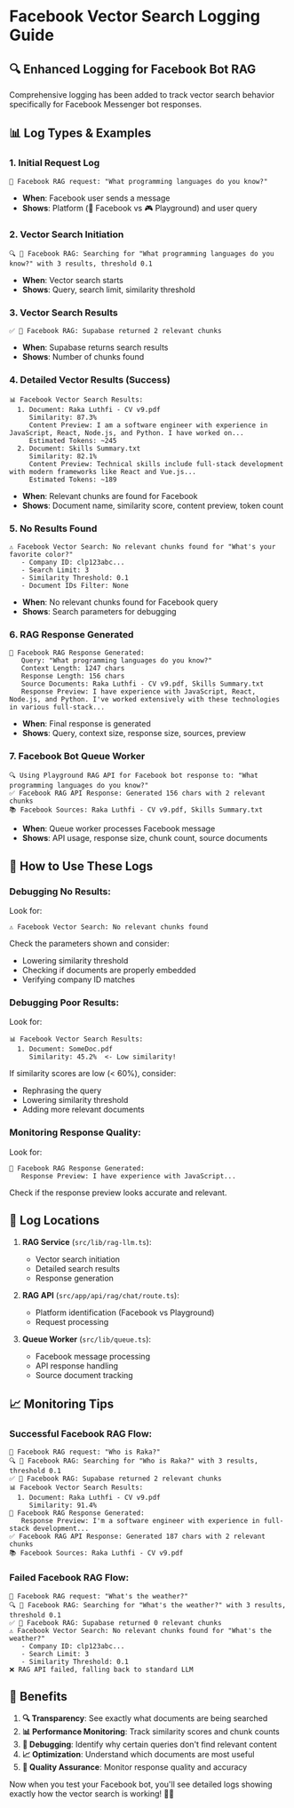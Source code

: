 # Facebook Vector Search Logging Guide

## 🔍 **Enhanced Logging for Facebook Bot RAG**

Comprehensive logging has been added to track vector search behavior specifically for Facebook Messenger bot responses.

## 📊 **Log Types & Examples**

### **1. Initial Request Log**

```
📱 Facebook RAG request: "What programming languages do you know?"
```

- **When**: Facebook user sends a message
- **Shows**: Platform (📱 Facebook vs 🎮 Playground) and user query

### **2. Vector Search Initiation**

```
🔍 📱 Facebook RAG: Searching for "What programming languages do you know?" with 3 results, threshold 0.1
```

- **When**: Vector search starts
- **Shows**: Query, search limit, similarity threshold

### **3. Vector Search Results**

```
✅ 📱 Facebook RAG: Supabase returned 2 relevant chunks
```

- **When**: Supabase returns search results
- **Shows**: Number of chunks found

### **4. Detailed Vector Results (Success)**

```
📊 Facebook Vector Search Results:
  1. Document: Raka Luthfi - CV v9.pdf
     Similarity: 87.3%
     Content Preview: I am a software engineer with experience in JavaScript, React, Node.js, and Python. I have worked on...
     Estimated Tokens: ~245
  2. Document: Skills Summary.txt
     Similarity: 82.1%
     Content Preview: Technical skills include full-stack development with modern frameworks like React and Vue.js...
     Estimated Tokens: ~189
```

- **When**: Relevant chunks are found for Facebook
- **Shows**: Document name, similarity score, content preview, token count

### **5. No Results Found**

```
⚠️ Facebook Vector Search: No relevant chunks found for "What's your favorite color?"
   - Company ID: clp123abc...
   - Search Limit: 3
   - Similarity Threshold: 0.1
   - Document IDs Filter: None
```

- **When**: No relevant chunks found for Facebook query
- **Shows**: Search parameters for debugging

### **6. RAG Response Generated**

```
🤖 Facebook RAG Response Generated:
   Query: "What programming languages do you know?"
   Context Length: 1247 chars
   Response Length: 156 chars
   Source Documents: Raka Luthfi - CV v9.pdf, Skills Summary.txt
   Response Preview: I have experience with JavaScript, React, Node.js, and Python. I've worked extensively with these technologies in various full-stack...
```

- **When**: Final response is generated
- **Shows**: Query, context size, response size, sources, preview

### **7. Facebook Bot Queue Worker**

```
🔍 Using Playground RAG API for Facebook bot response to: "What programming languages do you know?"
✅ Facebook RAG API Response: Generated 156 chars with 2 relevant chunks
📚 Facebook Sources: Raka Luthfi - CV v9.pdf, Skills Summary.txt
```

- **When**: Queue worker processes Facebook message
- **Shows**: API usage, response size, chunk count, source documents

## 🎯 **How to Use These Logs**

### **Debugging No Results:**

Look for:

```
⚠️ Facebook Vector Search: No relevant chunks found
```

Check the parameters shown and consider:

- Lowering similarity threshold
- Checking if documents are properly embedded
- Verifying company ID matches

### **Debugging Poor Results:**

Look for:

```
📊 Facebook Vector Search Results:
  1. Document: SomeDoc.pdf
     Similarity: 45.2%  <- Low similarity!
```

If similarity scores are low (< 60%), consider:

- Rephrasing the query
- Lowering similarity threshold
- Adding more relevant documents

### **Monitoring Response Quality:**

Look for:

```
🤖 Facebook RAG Response Generated:
   Response Preview: I have experience with JavaScript...
```

Check if the response preview looks accurate and relevant.

## 🔧 **Log Locations**

1. **RAG Service** (`src/lib/rag-llm.ts`):

   - Vector search initiation
   - Detailed search results
   - Response generation

2. **RAG API** (`src/app/api/rag/chat/route.ts`):

   - Platform identification (Facebook vs Playground)
   - Request processing

3. **Queue Worker** (`src/lib/queue.ts`):
   - Facebook message processing
   - API response handling
   - Source document tracking

## 📈 **Monitoring Tips**

### **Successful Facebook RAG Flow:**

```
📱 Facebook RAG request: "Who is Raka?"
🔍 📱 Facebook RAG: Searching for "Who is Raka?" with 3 results, threshold 0.1
✅ 📱 Facebook RAG: Supabase returned 2 relevant chunks
📊 Facebook Vector Search Results:
  1. Document: Raka Luthfi - CV v9.pdf
     Similarity: 91.4%
🤖 Facebook RAG Response Generated:
   Response Preview: I'm a software engineer with experience in full-stack development...
✅ Facebook RAG API Response: Generated 187 chars with 2 relevant chunks
📚 Facebook Sources: Raka Luthfi - CV v9.pdf
```

### **Failed Facebook RAG Flow:**

```
📱 Facebook RAG request: "What's the weather?"
🔍 📱 Facebook RAG: Searching for "What's the weather?" with 3 results, threshold 0.1
✅ 📱 Facebook RAG: Supabase returned 0 relevant chunks
⚠️ Facebook Vector Search: No relevant chunks found for "What's the weather?"
   - Company ID: clp123abc...
   - Search Limit: 3
   - Similarity Threshold: 0.1
❌ RAG API failed, falling back to standard LLM
```

## 🚀 **Benefits**

1. **🔍 Transparency**: See exactly what documents are being searched
2. **📊 Performance Monitoring**: Track similarity scores and chunk counts
3. **🐛 Debugging**: Identify why certain queries don't find relevant content
4. **📈 Optimization**: Understand which documents are most useful
5. **🎯 Quality Assurance**: Monitor response quality and accuracy

Now when you test your Facebook bot, you'll see detailed logs showing exactly how the vector search is working! 📱✨
